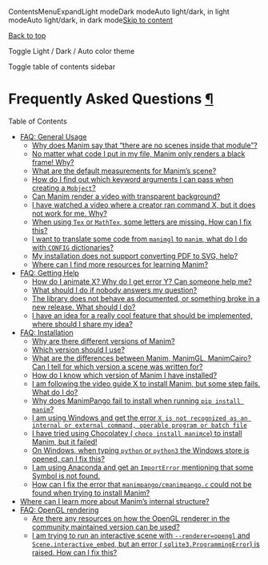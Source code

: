 ContentsMenuExpandLight modeDark modeAuto light/dark, in light modeAuto light/dark, in dark mode[Skip to content](https://docs.manim.community/en/stable/faq/index.html#furo-main-content)

[Back to top](https://docs.manim.community/en/stable/faq/index.html#)

Toggle Light / Dark / Auto color theme

Toggle table of contents sidebar

# Frequently Asked Questions [¶](https://docs.manim.community/en/stable/faq/index.html\#frequently-asked-questions "Link to this heading")

Table of Contents

- [FAQ: General Usage](https://docs.manim.community/en/stable/faq/general.html)
  - [Why does Manim say that “there are no scenes inside that module”?](https://docs.manim.community/en/stable/faq/general.html#why-does-manim-say-that-there-are-no-scenes-inside-that-module)
  - [No matter what code I put in my file, Manim only renders a black frame! Why?](https://docs.manim.community/en/stable/faq/general.html#no-matter-what-code-i-put-in-my-file-manim-only-renders-a-black-frame-why)
  - [What are the default measurements for Manim’s scene?](https://docs.manim.community/en/stable/faq/general.html#what-are-the-default-measurements-for-manim-s-scene)
  - [How do I find out which keyword arguments I can pass when creating a `Mobject`?](https://docs.manim.community/en/stable/faq/general.html#how-do-i-find-out-which-keyword-arguments-i-can-pass-when-creating-a-mobject)
  - [Can Manim render a video with transparent background?](https://docs.manim.community/en/stable/faq/general.html#can-manim-render-a-video-with-transparent-background)
  - [I have watched a video where a creator ran command X, but it does not work for me. Why?](https://docs.manim.community/en/stable/faq/general.html#i-have-watched-a-video-where-a-creator-ran-command-x-but-it-does-not-work-for-me-why)
  - [When using `Tex` or `MathTex`, some letters are missing. How can I fix this?](https://docs.manim.community/en/stable/faq/general.html#when-using-tex-or-mathtex-some-letters-are-missing-how-can-i-fix-this)
  - [I want to translate some code from `manimgl` to `manim`, what do I do with `CONFIG` dictionaries?](https://docs.manim.community/en/stable/faq/general.html#i-want-to-translate-some-code-from-manimgl-to-manim-what-do-i-do-with-config-dictionaries)
  - [My installation does not support converting PDF to SVG, help?](https://docs.manim.community/en/stable/faq/general.html#my-installation-does-not-support-converting-pdf-to-svg-help)
  - [Where can I find more resources for learning Manim?](https://docs.manim.community/en/stable/faq/general.html#where-can-i-find-more-resources-for-learning-manim)
- [FAQ: Getting Help](https://docs.manim.community/en/stable/faq/help.html)
  - [How do I animate X? Why do I get error Y? Can someone help me?](https://docs.manim.community/en/stable/faq/help.html#how-do-i-animate-x-why-do-i-get-error-y-can-someone-help-me)
  - [What should I do if nobody answers my question?](https://docs.manim.community/en/stable/faq/help.html#what-should-i-do-if-nobody-answers-my-question)
  - [The library does not behave as documented, or something broke in a new release. What should I do?](https://docs.manim.community/en/stable/faq/help.html#the-library-does-not-behave-as-documented-or-something-broke-in-a-new-release-what-should-i-do)
  - [I have an idea for a really cool feature that should be implemented, where should I share my idea?](https://docs.manim.community/en/stable/faq/help.html#i-have-an-idea-for-a-really-cool-feature-that-should-be-implemented-where-should-i-share-my-idea)
- [FAQ: Installation](https://docs.manim.community/en/stable/faq/installation.html)
  - [Why are there different versions of Manim?](https://docs.manim.community/en/stable/faq/installation.html#why-are-there-different-versions-of-manim)
  - [Which version should I use?](https://docs.manim.community/en/stable/faq/installation.html#which-version-should-i-use)
  - [What are the differences between Manim, ManimGL, ManimCairo? Can I tell for which version a scene was written for?](https://docs.manim.community/en/stable/faq/installation.html#what-are-the-differences-between-manim-manimgl-manimcairo-can-i-tell-for-which-version-a-scene-was-written-for)
  - [How do I know which version of Manim I have installed?](https://docs.manim.community/en/stable/faq/installation.html#how-do-i-know-which-version-of-manim-i-have-installed)
  - [I am following the video guide X to install Manim, but some step fails. What do I do?](https://docs.manim.community/en/stable/faq/installation.html#i-am-following-the-video-guide-x-to-install-manim-but-some-step-fails-what-do-i-do)
  - [Why does ManimPango fail to install when running `pip install manim`?](https://docs.manim.community/en/stable/faq/installation.html#why-does-manimpango-fail-to-install-when-running-pip-install-manim)
  - [I am using Windows and get the error `X is not recognized as an internal or external command, operable program or batch file`](https://docs.manim.community/en/stable/faq/installation.html#i-am-using-windows-and-get-the-error-x-is-not-recognized-as-an-internal-or-external-command-operable-program-or-batch-file)
  - [I have tried using Chocolatey ( `choco install manimce`) to install Manim, but it failed!](https://docs.manim.community/en/stable/faq/installation.html#i-have-tried-using-chocolatey-choco-install-manimce-to-install-manim-but-it-failed)
  - [On Windows, when typing `python` or `python3` the Windows store is opened, can I fix this?](https://docs.manim.community/en/stable/faq/installation.html#on-windows-when-typing-python-or-python3-the-windows-store-is-opened-can-i-fix-this)
  - [I am using Anaconda and get an `ImportError` mentioning that some Symbol is not found.](https://docs.manim.community/en/stable/faq/installation.html#i-am-using-anaconda-and-get-an-importerror-mentioning-that-some-symbol-is-not-found)
  - [How can I fix the error that `manimpango/cmanimpango.c` could not be found when trying to install Manim?](https://docs.manim.community/en/stable/faq/installation.html#how-can-i-fix-the-error-that-manimpango-cmanimpango-c-could-not-be-found-when-trying-to-install-manim)
- [Where can I learn more about Manim’s internal structure?](https://docs.manim.community/en/stable/faq/internals.html)
- [FAQ: OpenGL rendering](https://docs.manim.community/en/stable/faq/opengl.html)
  - [Are there any resources on how the OpenGL renderer in the community maintained version can be used?](https://docs.manim.community/en/stable/faq/opengl.html#are-there-any-resources-on-how-the-opengl-renderer-in-the-community-maintained-version-can-be-used)
  - [I am trying to run an interactive scene with `--renderer=opengl` and `Scene.interactive_embed`, but an error ( `sqlite3.ProgrammingError`) is raised. How can I fix this?](https://docs.manim.community/en/stable/faq/opengl.html#i-am-trying-to-run-an-interactive-scene-with-renderer-opengl-and-scene-interactive-embed-but-an-error-sqlite3-programmingerror-is-raised-how-can-i-fix-this)